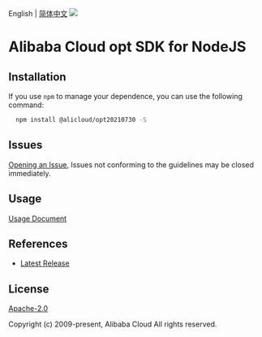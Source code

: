 English | [简体中文](README-CN.md)
![](https://aliyunsdk-pages.alicdn.com/icons/AlibabaCloud.svg)

# Alibaba Cloud opt SDK for NodeJS

## Installation
If you use `npm` to manage your dependence, you can use the following command:

```sh
  npm install @alicloud/opt20210730 -S
```

## Issues
[Opening an Issue](https://github.com/aliyun/alibabacloud-typescript-sdk/issues/new), Issues not conforming to the guidelines may be closed immediately.

## Usage
[Usage Document](https://github.com/aliyun/alibabacloud-typescript-sdk/blob/master/docs/Usage-EN.md#quick-examples)

## References
* [Latest Release](https://github.com/aliyun/alibabacloud-typescript-sdk/)

## License
[Apache-2.0](http://www.apache.org/licenses/LICENSE-2.0)

Copyright (c) 2009-present, Alibaba Cloud All rights reserved.
